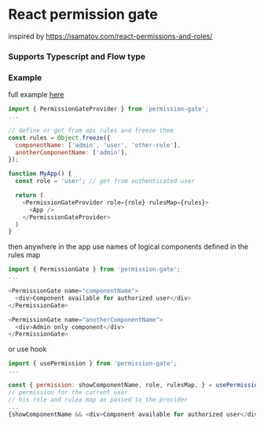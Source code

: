 # React permission gate
inspired by https://isamatov.com/react-permissions-and-roles/

### Supports Typescript and Flow type


### Example
full example [here](example)
```javascript
import { PermissionGateProvider } from 'permission-gate';
...

// define or get from api rules and freeze them
const rules = Object.freeze({
  componentName: ['admin', 'user', 'other-role'],
  anotherComponentName: ['admin'],
});

function MyApp() {
  const role = 'user'; // get from authenticated user

  return (
    <PermissionGateProvider role={role} rulesMap={rules}>
      <App />
    </PermissionGateProvider>
  )
}
```
then anywhere in the app use names of logical components defined in the rules map

```javascript
import { PermissionGate } from 'permission-gate';
...

<PermissionGate name="componentName">
  <div>Component available for authorized user</div>
</PermissionGate>

<PermissionGate name="anotherComponentName">
  <div>Admin only component</div>
</PermissionGate>

```
or use hook
```javascript
import { usePermission } from 'permission-gate';
...

const { permission: showComponentName, role, rulesMap, } = usePermission('componentName');
// permission for the current user
// his role and rulea map as passed to the provider
...
{showComponentName && <div>Component available for authorized user</div>}
```
